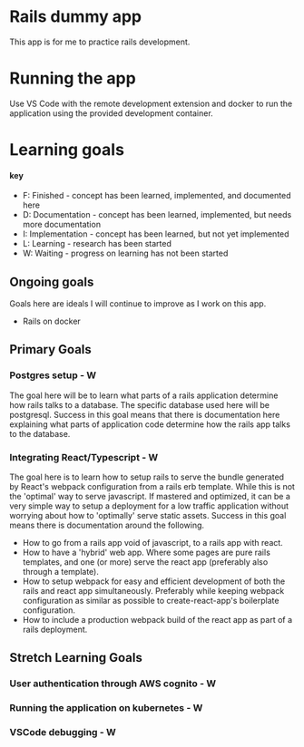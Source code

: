 # Rails dummy app
This app is for me to practice rails development.

# Running the app
Use VS Code with the remote development extension and docker to run the application using the provided development container. 

# Learning goals
#### key
- F: Finished - concept has been learned, implemented, and documented here
- D: Documentation - concept has been learned, implemented, but needs more documentation
- I: Implementation - concept has been learned, but not yet implemented
- L: Learning - research has been started
- W: Waiting - progress on learning has not been started

## Ongoing goals
Goals here are ideals I will continue to improve as I work on this app.
- Rails on docker

## Primary Goals
### Postgres setup - W
The goal here will be to learn what parts of a rails application determine how rails talks to a database. The specific database used here will be postgresql. Success in this goal means that there is documentation here explaining what parts of application code determine how the rails app talks to the database.

### Integrating React/Typescript - W
The goal here is to learn how to setup rails to serve the bundle generated by React's webpack configuration from a rails erb template. While this is not the 'optimal' way to serve javascript. If mastered and optimized, it can be a very simple way to setup a deployment for a low traffic application without worrying about how to 'optimally' serve static assets. Success in this goal means there is documentation around the following.
- How to go from a rails app void of javascript, to a rails app with react.
- How to have a 'hybrid' web app. Where some pages are pure rails templates, and one (or more) serve the react app (preferably also through a template).
- How to setup webpack for easy and efficient development of both the rails and react app simultaneously. Preferably while keeping webpack configuration as similar as possible to create-react-app's boilerplate configuration.
- How to include a production webpack build of the react app as part of a rails deployment.

## Stretch Learning Goals
### User authentication through AWS cognito - W

### Running the application on kubernetes - W

### VSCode debugging - W

